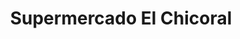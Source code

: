 ---
title: "Supermercado El Chicoral"
url: /bogota-d-c/supermercado-el-chicoral/
shop: supermercado
---